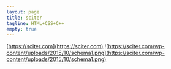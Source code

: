 ```yaml
---
layout: page
title: sciter
tagline: HTML+CSS+C++
empty: true
---
```


[https://sciter.com](https://sciter.com)
![https://sciter.com/wp-content/uploads/2015/10/schema1.png](https://sciter.com/wp-content/uploads/2015/10/schema1.png)
